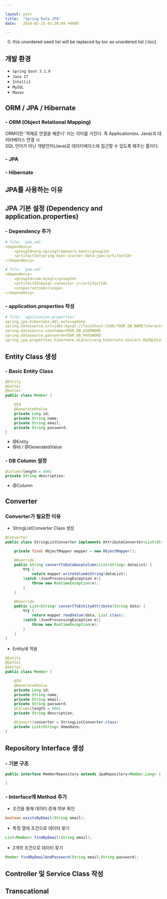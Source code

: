 ```yaml
---

layout: post
title:  "Spring Data JPA"
date:   2024-02-25 01:38:04 +0900

---
```


0. this unordered seed list will be replaced by toc as unordered list
{:toc}

## 개발 환경
- `Spring boot 3.1.9`
- `Java 17` 
- `IntelliJ`
- `MySQL`
- `Maven`

## ORM / JPA / Hibernate  
### - ORM (Object Relational Mapping)
ORM이란 '객체로 연결을 해준다' 라는 의미를 가진다. 즉 Application(ex. Java)과  데이터베이스 연결 시  
SQL 언어가 아닌 개발언어(Java)로 데이터베이스에 접근할 수 있도록 해주는 툴이다.

### - JPA

### - Hibernate


## JPA를 사용하는 이유


## JPA 기본 설정 (Dependency and application.properties)
### - Dependency 추가
~~~yml
# file: `pom.xml`
<dependency>
    <groupId>org.springframework.boot</groupId>
    <artifactId>spring-boot-starter-data-jpa</artifactId>
</dependency>
~~~

~~~yml
# file: `pom.xml`
<dependency>
    <groupId>com.mysql</groupId>
    <artifactId>mysql-connector-j</artifactId>
    <scope>runtime</scope>
</dependency>
~~~

### - application.properties 작성
~~~yml
# file: `application.properties`
spring.jpa.hibernate.ddl-auto=update
spring.datasource.url=jdbc:mysql://localhost:3306/YOUR_DB_NAME?characterEncoding=UTF-8
spring.datasource.username=YOUR_DB_USERNAME
spring.datasource.password=YOUR_DB_PASSWORD
spring.jpa.properties.hibernate.dialect=org.hibernate.dialect.MySQLDialect
~~~


## Entity Class 생성
### - Basic Entity Class
~~~java
@Entity
@Getter
@Setter
public class Member {

    @Id
    @GeneratedValue
    private Long id;
    private String name;
    private String email;
    private String password;
}
~~~
- @Entity
- @Id / @GeneratedValue

### - DB Column 설정
~~~java
@Column(length = 600)
private String description;
~~~
- @Column


## Converter
### Converter가 필요한 이유
- StringListConverter Class 생성
~~~java
@Converter
public class StringListConverter implements AttributeConverter<List<String>,String> {

    private final ObjectMapper mapper = new ObjectMapper();

    @Override
    public String convertToDatabaseColumn(List<String> dataList) {
        try {
            return mapper.writeValueAsString(dataList);
        }catch (JsonProcessingException e){
            throw new RuntimeException(e);
        }
    }

    @Override
    public List<String> convertToEntityAttribute(String data) {
        try {
            return mapper.readValue(data, List.class);
        }catch (JsonProcessingException e){
            throw new RuntimeException(e);
        }
    }
}
~~~

- Entity에 적용
~~~java
@Entity
@Getter
@Setter
public class Member {

    @Id
    @GeneratedValue
    private Long id;
    private String name;
    private String email;
    private String password;
    @Column(length = 600)
    private String description;

    @Convert(converter = StringListConverter.class)
    private List<String> demoDate;
}
~~~

## Repository Interface 생성
### - 기본 구조
~~~java
public interface MemberRepository extends JpaRepository<Member,Long> {

}
~~~
### - Interface에 Method 추가
- 조건을 통해 데이터 존재 여부 확인
~~~java
boolean existsByEmail(String email);
~~~

- 특정 열에 조건으로 데이터 찾기
~~~java
List<Member> findByEmail(String email);
~~~

- 2개의 조건으로 데이터 찾기
~~~java
Member findByEmailAndPassword(String email,String password);
~~~


## Controller 및 Service Class 작성


## Transcational